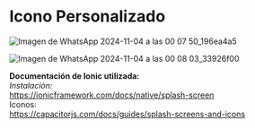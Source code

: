 # **Icono Personalizado** <br>
![Imagen de WhatsApp 2024-11-04 a las 00 07 50_196ea4a5](https://github.com/user-attachments/assets/f2a4c0d5-7a28-4147-b018-c45643726e26) <br>

![Imagen de WhatsApp 2024-11-04 a las 00 08 03_33926f00](https://github.com/user-attachments/assets/6464031b-e6de-4690-abda-872010dc572b) <br>

**Documentación de Ionic utilizada:**  <br>
*Instalación:* <br>
https://ionicframework.com/docs/native/splash-screen<br>
Iconos: <br>
https://capacitorjs.com/docs/guides/splash-screens-and-icons <br>
